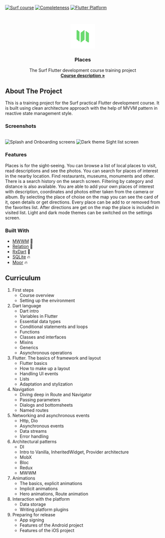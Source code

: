 <!-- PROJECT SHIELDS -->
[![Surf course](https://img.shields.io/badge/Surf-course-blue.svg)](https://education.surf.ru/)
[![Completeness](https://img.shields.io/badge/completeness-100%25-green.svg)](#about-the-project)
[![Flutter Platform](https://img.shields.io/badge/flutter-android%20%7C%20ios-blue.svg)](#about-the-project)


<!-- PROJECT LOGO -->
<br />
<p align="center">
  <a href="https://github.com/nullskill/surf-flutter-course-larkin">
    <img src="https://github.com/nullskill/surf-flutter-course-larkin/blob/master/res/icons/app/prod.png" alt="Logo" width="80" height="80">
  </a>

  <h3 align="center">Places</h3>

  <p align="center">
    The Surf Flutter development course training project
    <br />
    <a href="https://education.surf.ru/"><strong>Course description »</strong></a>
    <br />
  </p>
</p>



<!-- ABOUT THE PROJECT -->
## About The Project

This is a training project for the Surf practical Flutter development course. It is built using clean architecture approach with the help of MVVM pattern in reactive state management style.

### Screenshots

<br />
<img src="https://github.com/nullskill/surf-flutter-course-larkin/blob/master/screenshots/splash_and_onboarding.gif" alt="Splash and Onboarding screens">
<img src="https://github.com/nullskill/surf-flutter-course-larkin/blob/master/screenshots/dark_listview.gif" alt="Dark theme Sight list screen">
<br />

### Features

Places is for the sight-seeing. You can browse a list of local places to visit, read descriptions and see the photos. You can search for places of interest in the nearby location. Find restaurants, museums, monuments and other. There is a search history on the search screen. Filtering by category and distance is also available. You are able to add your own places of interest with description, coordinates and photos either taken from the camera or album. By selecting the place of choise on the map you can see the card of it, open details or get directions. Every place can be add to or removed from the favorites list. After directions are get on the map the place is included in visited list. Light and dark mode themes can be switched on the settings screen.


### Built With

* [MWWM](https://pub.dev/packages/mwwm) :muscle:
* [Relation](https://pub.dev/packages/relation) :muscle:
* [RxDart](https://pub.dev/packages/rxdart) :muscle:
* [SQLite](https://pub.dev/packages/sqlite3_flutter_libs) :fire:
* [Moor](https://pub.dev/packages/moor) :fire:



<!-- CURRICULUM -->
## Curriculum

<ol>
    <li>First steps
      <ul>
        <li>Course overview</li>
        <li>Setting up the environment</li>
      </ul>
    </li>
    <li>Dart language
      <ul>
        <li>Dart intro</li>
        <li>Variables in Flutter</li>
        <li>Essential data types</li>
        <li>Conditional statements and loops</li>
        <li>Functions</li>
        <li>Classes and interfaces</li>
        <li>Mixins</li>
        <li>Generics</li>
        <li>Asynchronous operations</li>
      </ul>
    </li>
    <li>Flutter. The basics of framework and layout
      <ul>
        <li>Flutter basics</li>
        <li>How to make up a layout</li>
        <li>Handling UI events</li>
        <li>Lists</li>
        <li>Adaptation and stylization</li>
      </ul>
    </li>
    <li>Navigation
      <ul>
        <li>Diving deep in Route and Navigator</li>
        <li>Passing parameters</li>
        <li>Dialogs and bottomsheets</li>
        <li>Named routes</li>
      </ul>
    </li>
    <li>Networking and asynchronous events
      <ul>
        <li>Http, Dio</li>
        <li>Asynchronous events</li>
        <li>Data streams</li>
        <li>Error handling</li>
      </ul>
    </li>
    <li>Architectural patterns
      <ul>
        <li>DI</li>
        <li>Intro to Vanilla, InheritedWidget, Provider architecture</li>
        <li>MobX</li>
        <li>Bloc</li>
        <li>Redux</li>
        <li>MWWM</li>
      </ul>
    </li>
    <li>Animations
      <ul>
        <li>The basics, explicit animations</li>
        <li>Implicit animations</li>
        <li>Hero animations, Route animation</li>
      </ul>
    </li>
    <li>Interaction with the platform
      <ul>
        <li>Data storage</li>
        <li>Writing platform plugins</li>
      </ul>
    </li>
    <li>Preparing for release
      <ul>
        <li>App signing</li>
        <li>Features of the Android project</li>
        <li>Features of the iOS project</li>
      </ul>
    </li>
  </ol>